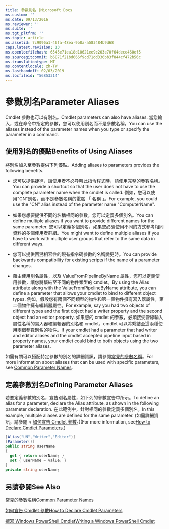 ```yaml
---
title: 參數別名 |Microsoft Docs
ms.custom: ''
ms.date: 09/13/2016
ms.reviewer: ''
ms.suite: ''
ms.tgt_pltfrm: ''
ms.topic: article
ms.assetid: 7c9096a1-46fa-48ea-9b8a-a583484b9d68
caps.latest.revision: 13
ms.openlocfilehash: 6545e71ea18d10621ee9c203e70f64dece460ef5
ms.sourcegitcommit: b6871f21bd666f9cd71dd336bb3f844cf472b56c
ms.translationtype: MT
ms.contentlocale: zh-TW
ms.lasthandoff: 02/03/2019
ms.locfileid: "56853314"
---
```

# <a name="parameter-aliases"></a><span data-ttu-id="45e98-102">參數別名</span><span class="sxs-lookup"><span data-stu-id="45e98-102">Parameter Aliases</span></span>

<span data-ttu-id="45e98-103">Cmdlet 參數也可以有別名。</span><span class="sxs-lookup"><span data-stu-id="45e98-103">Cmdlet parameters can also have aliases.</span></span> <span data-ttu-id="45e98-104">當您輸入，或在命令中指定的參數，您可以使用別名而不是參數名稱。</span><span class="sxs-lookup"><span data-stu-id="45e98-104">You can use the aliases instead of the parameter names when you type or specify the parameter in a command.</span></span>

## <a name="benefits-of-using-aliases"></a><span data-ttu-id="45e98-105">使用別名的優點</span><span class="sxs-lookup"><span data-stu-id="45e98-105">Benefits of Using Aliases</span></span>

<span data-ttu-id="45e98-106">將別名加入至參數提供下列優點。</span><span class="sxs-lookup"><span data-stu-id="45e98-106">Adding aliases to parameters provides the following benefits.</span></span>

- <span data-ttu-id="45e98-107">您可以提供捷徑，讓使用者不必呼叫此指令程式時，請使用完整的參數名稱。</span><span class="sxs-lookup"><span data-stu-id="45e98-107">You can provide a shortcut so that the user does not have to use the complete parameter name when the cmdlet is called.</span></span> <span data-ttu-id="45e98-108">例如，您可以使用"CN"別名，而不是參數名稱的電腦 「 名稱 」。</span><span class="sxs-lookup"><span data-stu-id="45e98-108">For example, you could use the "CN" alias instead of the parameter name "ComputerName".</span></span>

- <span data-ttu-id="45e98-109">如果您想要提供不同的名稱相同的參數，您可以定義多個別名。</span><span class="sxs-lookup"><span data-stu-id="45e98-109">You can define multiple aliases if you want to provide different names for the same parameter.</span></span> <span data-ttu-id="45e98-110">您可以定義多個別名，如果您必須使用不同的方式參考相同資料的多個使用者群組。</span><span class="sxs-lookup"><span data-stu-id="45e98-110">You might want to define multiple aliases if you have to work with multiple user groups that refer to the same data in different ways.</span></span>

- <span data-ttu-id="45e98-111">您可以提供回溯相容性的現有指令碼參數的名稱變更時。</span><span class="sxs-lookup"><span data-stu-id="45e98-111">You can provide backwards compatibility for existing scripts if the name of a parameter changes.</span></span>

- <span data-ttu-id="45e98-112">藉由使用別名屬性，以及 ValueFromPipelineByName 屬性，您可以定義使用參數，讓您將繫結至不同的物件類型的 cmdlet。</span><span class="sxs-lookup"><span data-stu-id="45e98-112">By using the Alias attribute along with the ValueFromPipelineByName attribute, you can define a parameter that allows your cmdlet to bind to different object types.</span></span> <span data-ttu-id="45e98-113">例如，假設您有兩個不同類型的物件和第一個物件擁有寫入器屬性，第二個物件擁有編輯器屬性。</span><span class="sxs-lookup"><span data-stu-id="45e98-113">For example, say you had two objects of different types and the first object had a writer property and the second object had an editor property.</span></span> <span data-ttu-id="45e98-114">如果您的 cmdlet 的參數，必須接受管線輸入屬性名稱的寫入器和編輯器的別名和 cmdlet，cmdlet 可以將繫結至這兩種使用兩個參數別名的物件。</span><span class="sxs-lookup"><span data-stu-id="45e98-114">If your cmdlet had a parameter that had writer and editor aliases and the cmdlet accepted pipeline input based in property names, your cmdlet could bind to both objects using the two parameter aliases.</span></span>

<span data-ttu-id="45e98-115">如需有關可以搭配特定參數的別名的詳細資訊，請參閱[常見的參數名稱](./common-parameter-names.md)。</span><span class="sxs-lookup"><span data-stu-id="45e98-115">For more information about aliases that can be used with specific parameters, see [Common Parameter Names](./common-parameter-names.md).</span></span>

## <a name="defining-parameter-aliases"></a><span data-ttu-id="45e98-116">定義參數別名</span><span class="sxs-lookup"><span data-stu-id="45e98-116">Defining Parameter Aliases</span></span>

<span data-ttu-id="45e98-117">若要定義參數的別名，宣告別名屬性，如下列的參數宣告中所示。</span><span class="sxs-lookup"><span data-stu-id="45e98-117">To define an alias for a parameter, declare the Alias attribute, as shown in the following parameter declaration.</span></span> <span data-ttu-id="45e98-118">在此範例中，針對相同的參數定義多個別名。</span><span class="sxs-lookup"><span data-stu-id="45e98-118">In this example, multiple aliases are defined for the same parameter.</span></span> <span data-ttu-id="45e98-119">(如需詳細資訊，請參閱 <<c0> [ 如何宣告 Cmdlet 參數](./how-to-declare-cmdlet-parameters.md)。)</span><span class="sxs-lookup"><span data-stu-id="45e98-119">(For more information, see[How to Declare Cmdlet Parameters](./how-to-declare-cmdlet-parameters.md).)</span></span>

```csharp
[Alias("UN","Writer","Editor")]
[Parameter()]
public string UserName
{
  get { return userName; }
  set { userName = value; }
}
private string userName;
```

## <a name="see-also"></a><span data-ttu-id="45e98-120">另請參閱</span><span class="sxs-lookup"><span data-stu-id="45e98-120">See Also</span></span>

[<span data-ttu-id="45e98-121">常見的參數名稱</span><span class="sxs-lookup"><span data-stu-id="45e98-121">Common Parameter Names</span></span>](./common-parameter-names.md)

[<span data-ttu-id="45e98-122">如何宣告 Cmdlet 參數</span><span class="sxs-lookup"><span data-stu-id="45e98-122">How to Declare Cmdlet Parameters</span></span>](./how-to-declare-cmdlet-parameters.md)

[<span data-ttu-id="45e98-123">撰寫 Windows PowerShell Cmdlet</span><span class="sxs-lookup"><span data-stu-id="45e98-123">Writing a Windows PowerShell Cmdlet</span></span>](./writing-a-windows-powershell-cmdlet.md)
